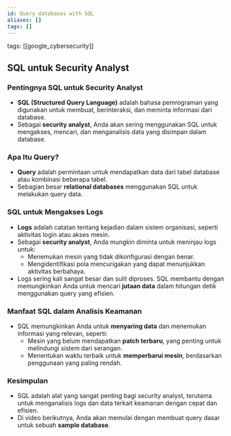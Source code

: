 ```yaml
---
id: Query databases with SQL
aliases: []
tags: []
---
```


tags: [[google_cybersecurity]]

## **SQL untuk Security Analyst**

### **Pentingnya SQL untuk Security Analyst**

- **SQL (Structured Query Language)** adalah bahasa pemrograman yang digunakan untuk membuat, berinteraksi, dan meminta informasi dari database.
- Sebagai **security analyst**, Anda akan sering menggunakan SQL untuk mengakses, mencari, dan menganalisis data yang disimpan dalam database.

### **Apa Itu Query?**

- **Query** adalah permintaan untuk mendapatkan data dari tabel database atau kombinasi beberapa tabel.
- Sebagian besar **relational databases** menggunakan SQL untuk melakukan query data.

### **SQL untuk Mengakses Logs**

- **Logs** adalah catatan tentang kejadian dalam sistem organisasi, seperti aktivitas login atau akses mesin.
- Sebagai **security analyst**, Anda mungkin diminta untuk meninjau logs untuk:
  - Menemukan mesin yang tidak dikonfigurasi dengan benar.
  - Mengidentifikasi pola mencurigakan yang dapat menunjukkan aktivitas berbahaya.
- Logs sering kali sangat besar dan sulit diproses. SQL membantu dengan memungkinkan Anda untuk mencari **jutaan data** dalam hitungan detik menggunakan query yang efisien.

### **Manfaat SQL dalam Analisis Keamanan**

- SQL memungkinkan Anda untuk **menyaring data** dan menemukan informasi yang relevan, seperti:
  - Mesin yang belum mendapatkan **patch terbaru**, yang penting untuk melindungi sistem dari serangan.
  - Menentukan waktu terbaik untuk **memperbarui mesin**, berdasarkan penggunaan yang paling rendah.

### **Kesimpulan**

- SQL adalah alat yang sangat penting bagi security analyst, terutama untuk menganalisis logs dan data terkait keamanan dengan cepat dan efisien.
- Di video berikutnya, Anda akan memulai dengan membuat query dasar untuk sebuah **sample database**.
